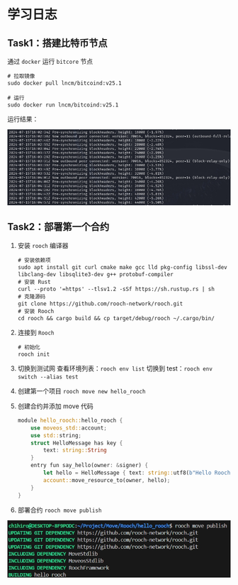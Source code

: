 # 学习日志

## Task1：搭建比特币节点

通过 `docker` 运行 `bitcore` 节点

```shell
# 拉取镜像
sudo docker pull lncm/bitcoind:v25.1

# 运行
sudo docker run lncm/bitcoind:v25.1
```

运行结果：

![](./imgs/01.png)


## Task2：部署第一个合约

1. 安装 `rooch` 编译器

   ```
   # 安装依赖项
   sudo apt install git curl cmake make gcc lld pkg-config libssl-dev libclang-dev libsqlite3-dev g++ protobuf-compiler
   # 安装 Rust
   curl --proto '=https' --tlsv1.2 -sSf https://sh.rustup.rs | sh
   # 克隆源码
   git clone https://github.com/rooch-network/rooch.git
   # 安装 Rooch
   cd rooch && cargo build && cp target/debug/rooch ~/.cargo/bin/
   ```

2. 连接到 `Rooch`

   ```
   # 初始化
   rooch init
   ```

3. 切换到测试网
   查看环境列表：`rooch env list`
   切换到 test：`rooch env switch --alias test`

4. 创建第一个项目
   `rooch move new hello_rooch`

5. 创建合约并添加 move 代码

   ```rust
   module hello_rooch::hello_rooch {
       use moveos_std::account;
       use std::string;
       struct HelloMessage has key {
           text: string::String
       }
       entry fun say_hello(owner: &signer) {
           let hello = HelloMessage { text: string::utf8(b"Hello Rooch!") };
           account::move_resource_to(owner, hello);
       }
   }
   ```

6. 部署合约
   `rooch move publish`

![](./imgs/02.png)


